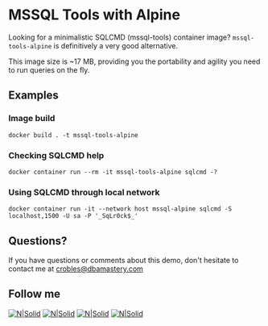 # MSSQL Tools with Alpine

Looking for a minimalistic SQLCMD (mssql-tools) container image? ```mssql-tools-alpine``` is definitively a very good alternative.

This image size is ~17 MB, providing you the portability and agility you need to run queries on the fly.

## Examples

### Image build
```docker
docker build . -t mssql-tools-alpine
````

### Checking SQLCMD help
```docker
docker container run --rm -it mssql-tools-alpine sqlcmd -?
```

### Using SQLCMD through local network
```docker
docker container run -it --network host mssql-alpine sqlcmd -S localhost,1500 -U sa -P '_SqLr0ck$_'
```

## Questions?
If you have questions or comments about this demo, don't hesitate to contact me at <crobles@dbamastery.com>

## Follow me
[![N|Solid](http://dbamastery.com/wp-content/uploads/2018/08/if_twitter_circle_color_107170.png)](https://twitter.com/dbamastery) [![N|Solid](http://dbamastery.com/wp-content/uploads/2018/08/if_github_circle_black_107161.png)](https://github.com/dbamaster) [![N|Solid](http://dbamastery.com/wp-content/uploads/2018/08/if_linkedin_circle_color_107178.png)](https://www.linkedin.com/in/croblesdba/) [![N|Solid](http://dbamastery.com/wp-content/uploads/2018/08/if_browser_1055104.png)](http://dbamastery.com/)
